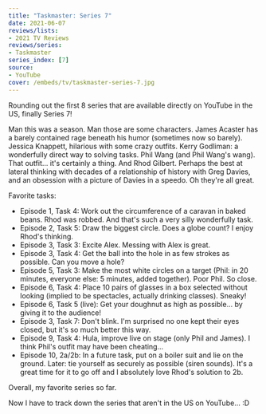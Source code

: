 ```yaml
---
title: "Taskmaster: Series 7"
date: 2021-06-07
reviews/lists:
- 2021 TV Reviews
reviews/series:
- Taskmaster
series_index: [7]
source:
- YouTube
cover: /embeds/tv/taskmaster-series-7.jpg
---
```

Rounding out the first 8 series that are available directly on YouTube in the US, finally Series 7!

Man this was a season. Man those are some characters. James Acaster has a barely contained rage beneath his humor (sometimes now so barely). Jessica Knappett, hilarious with some crazy outfits. Kerry Godliman: a wonderfully direct way to solving tasks. Phil Wang (and Phil Wang's wang). That outfit... it's certainly a thing. And Rhod Gilbert. Perhaps the best at lateral thinking with decades of a relationship of history with Greg Davies, and an obsession with a picture of Davies in a speedo. Oh they're all great. 

Favorite tasks:

* Episode 1, Task 4: Work out the circumference of a caravan in baked beans. Rhod was robbed. And that's such a very silly wonderfully task. 
* Episode 2, Task 5: Draw the biggest circle. Does a globe count? I enjoy Rhod's thinking. 
* Episode 3, Task 3: Excite Alex. Messing with Alex is great. 
* Episode 3, Task 4: Get the ball into the hole in as few strokes as possible. Can you move a hole?
* Episode 5, Task 3: Make the most white circles on a target (Phil: in 20 minutes, everyone else: 5 minutes, added together). Poor Phil. So close. 
* Episode 6, Task 4: Place 10 pairs of glasses in a box selected without looking (implied to be spectacles, actually drinking classes). Sneaky!
* Episode 6, Task 5 (live): Get your doughnut as high as possible... by giving it to the audience!
* Episode 3, Task 7: Don't blink. I'm surprised no one kept their eyes closed, but it's so much better this way. 
* Episode 9, Task 4: Hula, improve live on stage (only Phil and James). I think Phil's outfit may have been cheating...
* Episode 10, 2a/2b: In a future task, put on a boiler suit and lie on the ground. Later: tie yourself as securely as possible (siren sounds). It's a great time for it to go off and I absolutely love Rhod's solution to 2b. 

Overall, my favorite series so far. 

Now I have to track down the series that aren't in the US on YouTube... :D